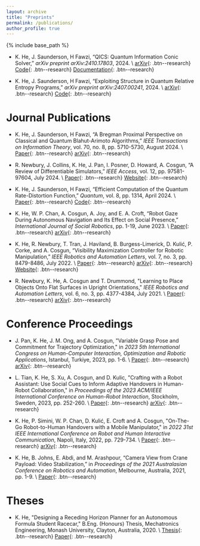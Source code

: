 ```yaml
---
layout: archive
title: "Preprints"
permalink: /publications/
author_profile: true
---
```


{% include base_path %}

- K. He, J. Saunderson, H Fawzi, “QICS: Quantum Information Conic Solver,” *arXiv preprint arXiv:2410.17803*, 2024. \\
[arXiv](https://arxiv.org/abs/2410.17803){: .btn--research}
[Code](https://github.com/kerry-he/qics){: .btn--research}
[Documentation](https://qics.readthedocs.io/en/stable/){: .btn--research}

- K. He, J. Saunderson, H Fawzi, “Exploiting Structure in Quantum Relative Entropy Programs,” *arXiv preprint arXiv:2407.00241*, 2024. \\
[arXiv](https://arxiv.org/abs/2407.00241){: .btn--research}
[Code](https://github.com/kerry-he/qrep-structure){: .btn--research}

# Journal Publications
- K. He, J. Saunderson, H Fawzi, “A Bregman Proximal Perspective on Classical and Quantum Blahut-Arimoto Algorithms,” *IEEE Transactions on Information Theory*, vol. 70, no. 8, pp. 5710-5730, August 2024. \\
[Paper](https://ieeexplore.ieee.org/abstract/document/10552808){: .btn--research}
[arXiv](https://arxiv.org/abs/2306.04492){: .btn--research}

- R. Newbury, J. Collins, K. He, J. Pan, I. Posner, D. Howard, A. Cosgun, “A Review of Differentiable Simulators,” *IEEE Access*, vol. 12, pp. 97581-97604, July 2024. \\
[Paper](https://ieeexplore.ieee.org/abstract/document/10589638){: .btn--research}
[Website](https://rhys-newbury.github.io/projects/DiffSim/){: .btn--research}

- K. He, J. Saunderson, H Fawzi, “Efficient Computation of the Quantum Rate-Distortion Function,” *Quantum*, vol. 8, pp. 1314, April 2024. \\
[Paper](https://quantum-journal.org/papers/q-2024-04-09-1314/){: .btn--research}
[Code](https://github.com/kerry-he/efficient-qrd){: .btn--research}

- K. He, W. P. Chan, A. Cosgun, A. Joy, and E. A. Croft, “Robot Gaze During Autonomous Navigation and Its Effect on Social Presence,” *International Journal of Social Robotics*, pp. 1-19, June 2023. \\
[Paper](https://link.springer.com/article/10.1007/s12369-023-01023-y){: .btn--research}
[arXiv](https://arxiv.org/abs/2305.05852){: .btn--research}

- K. He, R. Newbury, T. Tran, J. Haviland, B. Burgess-Limerick, D. Kulić, P. Corke, and A. Cosgun, “Visibility Maximization Controller for Robotic Manipulation,” *IEEE Robotics and Automation Letters*, vol. 7, no. 3, pp. 8479-8486, July 2022. \\
[Paper](https://ieeexplore.ieee.org/abstract/document/9815144){: .btn--research}
[arXiv](https://arxiv.org/abs/2202.12557){: .btn--research}
[Website](https://rhys-newbury.github.io/projects/vmc/){: .btn--research}

- R. Newbury, K. He, A. Cosgun and T. Drummond, "Learning to Place Objects Onto Flat Surfaces in Upright Orientations," *IEEE Robotics and Automation Letters*, vol. 6, no. 3, pp. 4377-4384, July 2021. \\
[Paper](https://ieeexplore.ieee.org/abstract/document/9384169/){: .btn--research}
[arXiv](https://arxiv.org/abs/2004.00249){: .btn--research}


# Conference Proceedings
- J. Pan, K. He, J. M. Ong, and A. Cosgun, "Variable Grasp Pose and Commitment for Trajectory Optimization," in *2023 5th International Congress on Human-Computer Interaction, Optimization and Robotic Applications*, Istanbul, Turkiye, 2023, pp. 1-6. \\
[Paper](https://ieeexplore.ieee.org/abstract/document/10155773){: .btn--research}
[arXiv](https://arxiv.org/abs/2305.12455){: .btn--research}

- L. Tian, K. He, S. Xu, A. Cosgun, and D. Kulic, "Crafting with a Robot Assistant: Use Social Cues to Inform Adaptive Handovers in Human-Robot Collaboration," in *Proceedings of the 2023 ACM/IEEE International Conference on Human-Robot Interaction*, Stockholm, Sweden, 2023, pp. 252-260. \\
[Paper](https://dl.acm.org/doi/abs/10.1145/3568162.3576998){: .btn--research}
[arXiv](https://arxiv.org/abs/2301.02938){: .btn--research}

- K. He, P. Simini, W. P. Chan, D. Kulić, E. Croft and A. Cosgun, "On-The-Go Robot-to-Human Handovers with a Mobile Manipulator," in *2022 31st IEEE International Conference on Robot and Human Interactive Communication*, Napoli, Italy, 2022, pp. 729-734. \\
[Paper](https://ieeexplore.ieee.org/abstract/document/9900642){: .btn--research}
[arXiv](https://arxiv.org/abs/2203.08423){: .btn--research}

- K. He, B. Johns, E. Abdi, and M. Arashpour, “Camera View from Crane Payload: Video Stabilization,” in *Proceedings of the 2021 Australasian Conference on Robotics and Automation*, Melbourne, Australia, 2021, pp. 1-9. \\
[Paper](https://ssl.linklings.net/conferences/acra/acra2021_proceedings/views/includes/files/pap104s2-file1.pdf){: .btn--research}


# Theses
- K. He, "Designing a Receding Horizon Planner for an Autonomous Formula Student Racecar," B.Eng. (Honours) Thesis, Mechatronics Engineering, Monash University, Clayton, Australia, 2020. \\
[Thesis](/files/bachelor_thesis.pdf){: .btn--research}
[Paper](/files/bachelor_thesis_paper.pdf){: .btn--research}
